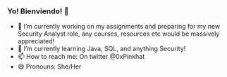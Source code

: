 ### Yo! Bienviendo! 👋

- 🔭 I’m currently working on my assignments and preparing for my new Security Analyst role, any courses, resources etc would be massively appreciated!
- 🌱 I’m currently learning Java, SQL, and anything Security!
- 📫 How to reach me: On twitter @0xPinkhat
- 😄 Pronouns: She/Her

